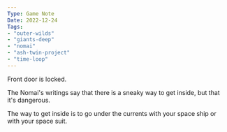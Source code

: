 ```yaml
---
Type: Game Note
Date: 2022-12-24
Tags:
- "outer-wilds"
- "giants-deep"
- "nomai"
- "ash-twin-project"
- "time-loop"
---
```


Front door is locked.

The Nomai's writings say that there is a sneaky way to get inside, but that it's dangerous.

The way to get inside is to go under the currents with your space ship or with your space suit.